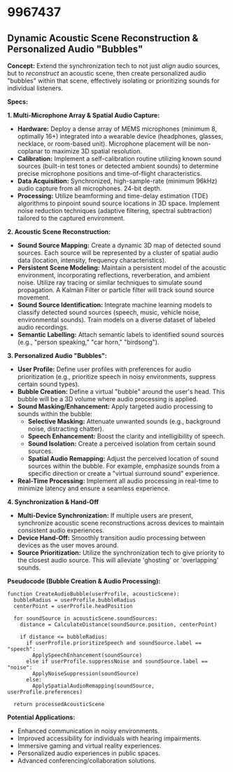 # 9967437

## Dynamic Acoustic Scene Reconstruction & Personalized Audio "Bubbles"

**Concept:** Extend the synchronization tech to not just *align* audio sources, but to *reconstruct* an acoustic scene, then create personalized audio "bubbles" within that scene, effectively isolating or prioritizing sounds for individual listeners.

**Specs:**

**1. Multi-Microphone Array & Spatial Audio Capture:**

*   **Hardware:** Deploy a dense array of MEMS microphones (minimum 8, optimally 16+) integrated into a wearable device (headphones, glasses, necklace, or room-based unit).  Microphone placement will be non-coplanar to maximize 3D spatial resolution.
*   **Calibration:** Implement a self-calibration routine utilizing known sound sources (built-in test tones or detected ambient sounds) to determine precise microphone positions and time-of-flight characteristics.
*   **Data Acquisition:**  Synchronized, high-sample-rate (minimum 96kHz) audio capture from all microphones. 24-bit depth.
*   **Processing:** Utilize beamforming and time-delay estimation (TDE) algorithms to pinpoint sound source locations in 3D space. Implement noise reduction techniques (adaptive filtering, spectral subtraction) tailored to the captured environment.

**2. Acoustic Scene Reconstruction:**

*   **Sound Source Mapping:**  Create a dynamic 3D map of detected sound sources. Each source will be represented by a cluster of spatial audio data (location, intensity, frequency characteristics).
*   **Persistent Scene Modeling:** Maintain a persistent model of the acoustic environment, incorporating reflections, reverberation, and ambient noise. Utilize ray tracing or similar techniques to simulate sound propagation.  A Kalman Filter or particle filter will track sound source movement.
*   **Sound Source Identification:** Integrate machine learning models to classify detected sound sources (speech, music, vehicle noise, environmental sounds).  Train models on a diverse dataset of labeled audio recordings.
*   **Semantic Labelling:**  Attach semantic labels to identified sound sources (e.g., "person speaking," "car horn," "birdsong").

**3. Personalized Audio "Bubbles":**

*   **User Profile:** Define user profiles with preferences for audio prioritization (e.g., prioritize speech in noisy environments, suppress certain sound types).
*   **Bubble Creation:** Define a virtual "bubble" around the user's head.  This bubble will be a 3D volume where audio processing is applied.
*   **Sound Masking/Enhancement:**  Apply targeted audio processing to sounds within the bubble:
    *   **Selective Masking:** Attenuate unwanted sounds (e.g., background noise, distracting chatter).
    *   **Speech Enhancement:** Boost the clarity and intelligibility of speech.
    *   **Sound Isolation:** Create a perceived isolation from certain sound sources.
    *   **Spatial Audio Remapping:**  Adjust the perceived location of sound sources within the bubble.  For example, emphasize sounds from a specific direction or create a "virtual surround sound" experience.
*   **Real-Time Processing:**  Implement all audio processing in real-time to minimize latency and ensure a seamless experience.

**4.  Synchronization & Hand-Off**

*   **Multi-Device Synchronization:** If multiple users are present, synchronize acoustic scene reconstructions across devices to maintain consistent audio experiences.
*   **Device Hand-Off:**  Smoothly transition audio processing between devices as the user moves around.
*   **Source Prioritization:** Utilize the synchronization tech to give priority to the closest audio source. This will alleviate 'ghosting' or 'overlapping' sounds.

**Pseudocode (Bubble Creation & Audio Processing):**

```
function CreateAudioBubble(userProfile, acousticScene):
  bubbleRadius = userProfile.bubbleRadius
  centerPoint = userProfile.headPosition

  for soundSource in acousticScene.soundSources:
    distance = CalculateDistance(soundSource.position, centerPoint)

    if distance <= bubbleRadius:
      if userProfile.prioritizeSpeech and soundSource.label == "speech":
        ApplySpeechEnhancement(soundSource)
      else if userProfile.suppressNoise and soundSource.label == "noise":
        ApplyNoiseSuppression(soundSource)
      else:
        ApplySpatialAudioRemapping(soundSource, userProfile.preferences)

  return processedAcousticScene
```

**Potential Applications:**

*   Enhanced communication in noisy environments.
*   Improved accessibility for individuals with hearing impairments.
*   Immersive gaming and virtual reality experiences.
*   Personalized audio experiences in public spaces.
*   Advanced conferencing/collaboration solutions.